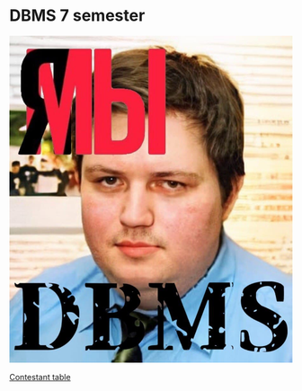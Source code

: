 # DBMS 7 semester

![Welcome to DBMS!](./test/data/DBMS.jpg)

[Contestant table](https://docs.google.com/spreadsheets/d/e/2PACX-1vT-ubipg9tZY5re-U26J7DqsYcbbgZ-dEv0CDQZlIBz2EJ43zJPRvEHr5OKQk7O9CKJrk3o5mGGnepm/pubhtml?gid=1454504718&single=true)
